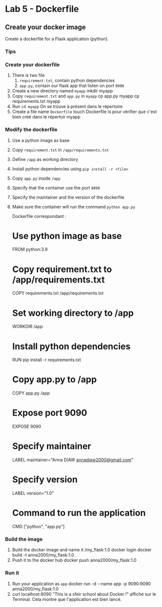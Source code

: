 # Lab 5 - Dockerfile

## Create your docker image

Create a dockerfile for a Flask application (python).

### Tips
 
### Create your dockerfile

1. There is two file 
   1. `requirement.txt`, contain python dependencies 
   2. `app.py`, contain our flask app that listen on port `9090`
2. Create a new directory named `myapp` 
	mkdir myapp
3. Copy `requirement.txt` and `app.py` in `myapp`
	cp app.py myapp 
	cp requirements.txt myapp 
4. Run `cd myapp`
	On se trouve à présent dans le répertoire
5. Create a file name `Dockerfile`
	touch Dockerfile
	ls pour vérifier que c'est bien créé dans le répertoir myapp

### Modify the dockerfile

1. Use a python image as base
2. Copy `requirement.txt` in `/app/requirements.txt`
3. Define `/app` as working directory
4. Install python dependencies using `pip install -r <file>`
5. Copy `app.py` inside `/app`
6. Specify that the container use the port `9090`
7. Specify the maintainer and the version of the dockerfile
8. Make sure the container will run the command `python app.py`

	Dockerfile correspondant :

	# Use python image as base
	FROM python:3.9

	# Copy requirement.txt to /app/requirements.txt
	COPY requirements.txt /app/requirements.txt

	# Set working directory to /app
	WORKDIR /app

	# Install python dependencies
	RUN pip install -r requirements.txt

	# Copy app.py to /app
	COPY app.py /app

	# Expose port 9090
	EXPOSE 9090

	# Specify maintainer
	LABEL maintainer="Anna DIAW <annadiaw2000@gmail.com>"

	# Specify version
	LABEL version="1.0"

	# Command to run the application
	CMD ["python", "app.py"]


### Build the image

1. Build the docker image and name it <dockerHubId>/my_flask:1.0
	docker login
	docker build -t anna2000/my_flask:1.0 .
2. Push it to the docker hub
	docker push anna2000/my_flask:1.0


### Run it 

1. Run your application as `app`
	docker run -d --name app -p 9090:9090 anna2000/my_flask:1.0
2. curl localhost:9090
	"This is a sfeir school about Docker !" affiché sur le Terminal. Cela montre que l'application est bien lancé.